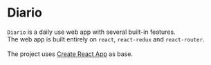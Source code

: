 # Diario
`Diario` is a daily use web app with several built-in features. <br/>
The web app is built entirely on `react`, `react-redux` and `react-router`.<br/><br/>
The project uses [Create React App](https://github.com/facebook/create-react-app) as base.

